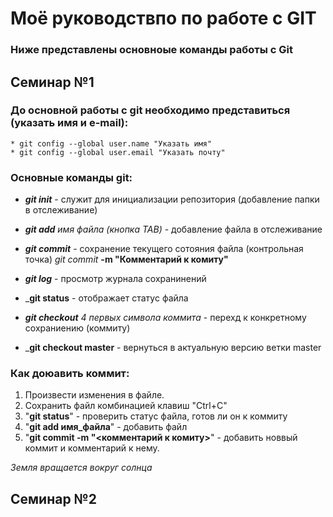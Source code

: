 # Моё руководствпо по работе с GIT 

### Ниже представлены основноые команды работы с Git

## Семинар №1
### До основной работы с git необходимо представиться (указать имя и e-mail):

    * git config --global user.name "Указать имя" 
    * git config --global user.email "Указать почту"

###  Основные команды git:
* _**git init**_ -  служит для инициализации репозитория (добавление папки в отслеживание)

* _**git add**_ *имя файла (кнопка TAB)* - добавление файла в отслеживание 

* _**git commit**_ - сохранение текущего сотояния файла (контрольная точка) *git commit* **-m "Комментарий к комиту"** 

* _**git log**_ - просмотр журнала сохранинений 

* _**git status** - отображает статус файла

* _**git checkout** 4 первых символа коммита_ - перехд к конкретному сохраниению (коммиту)
* _**git checkout master** - вернуться в актуальную версию ветки master

### Как доюавить коммит:
1. Произвести изменения в файле.
2. Сохранить файл комбинацией клавиш "Ctrl+C"
3. "**git status**" - проверить статус файла, готов ли он к коммиту
4. "**git add имя_файла**" - добавить файл
5. "**git commit -m "<комментарий к комиту>**" - добавить новвый коммит и комментарий к нему.

*Земля вращается вокруг солнца*

## Семинар №2